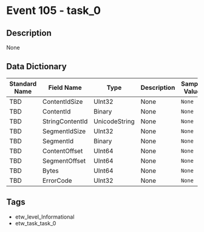 # Event 105 - task_0

## Description
None

## Data Dictionary
|Standard Name|Field Name|Type|Description|Sample Value|
|---|---|---|---|---|
|TBD|ContentIdSize|UInt32|None|`None`|
|TBD|ContentId|Binary|None|`None`|
|TBD|StringContentId|UnicodeString|None|`None`|
|TBD|SegmentIdSize|UInt32|None|`None`|
|TBD|SegmentId|Binary|None|`None`|
|TBD|ContentOffset|UInt64|None|`None`|
|TBD|SegmentOffset|UInt64|None|`None`|
|TBD|Bytes|UInt64|None|`None`|
|TBD|ErrorCode|UInt32|None|`None`|

## Tags
* etw_level_Informational
* etw_task_task_0